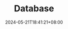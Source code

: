 ---
title: "Database"
summary: "Links to database-related articles"
description: ""
date: 2024-05-21T18:41:21+08:00
tags: []
# series: ["Documentation"]
# series_order: 9
externalUrl: "/database/"
cascade:
  showEdit: true
  showSummary: true
  hideFeatureImage: false
draft: false
---